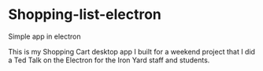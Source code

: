 # Shopping-list-electron
Simple app in electron

This is my Shopping Cart desktop app I built for a weekend project that I did a Ted Talk on the Electron for the Iron Yard staff and students. 
